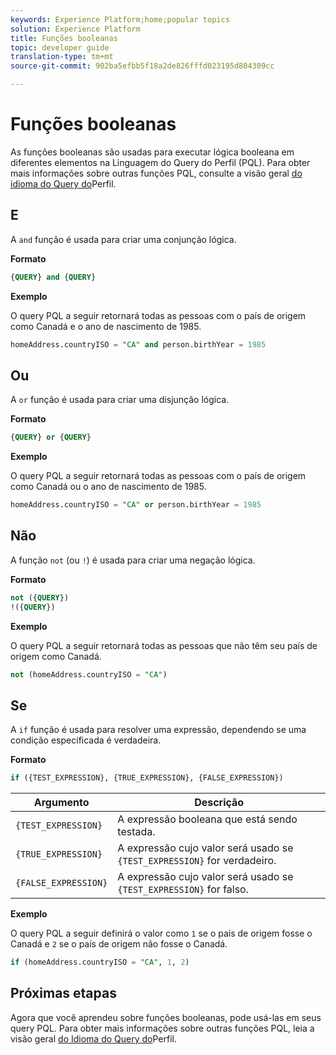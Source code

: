 ```yaml
---
keywords: Experience Platform;home;popular topics
solution: Experience Platform
title: Funções booleanas
topic: developer guide
translation-type: tm+mt
source-git-commit: 902ba5efbb5f18a2de826fffd023195d804309cc

---
```



# Funções booleanas

As funções booleanas são usadas para executar lógica booleana em diferentes elementos na Linguagem do Query do Perfil (PQL).  Para obter mais informações sobre outras funções PQL, consulte a visão geral [do idioma do Query do](./overview.md)Perfil.

## E

A `and` função é usada para criar uma conjunção lógica.

**Formato**

```sql
{QUERY} and {QUERY}
```

**Exemplo**

O query PQL a seguir retornará todas as pessoas com o país de origem como Canadá e o ano de nascimento de 1985.

```sql
homeAddress.countryISO = "CA" and person.birthYear = 1985
```

## Ou

A `or` função é usada para criar uma disjunção lógica.

**Formato**

```sql
{QUERY} or {QUERY}
```

**Exemplo**

O query PQL a seguir retornará todas as pessoas com o país de origem como Canadá ou o ano de nascimento de 1985.

```sql
homeAddress.countryISO = "CA" or person.birthYear = 1985
```

## Não

A função `not` (ou `!`) é usada para criar uma negação lógica.

**Formato**

```sql
not ({QUERY})
!({QUERY})
```

**Exemplo**

O query PQL a seguir retornará todas as pessoas que não têm seu país de origem como Canadá.

```sql
not (homeAddress.countryISO = "CA")
```

## Se

A `if` função é usada para resolver uma expressão, dependendo se uma condição especificada é verdadeira.

**Formato**

```sql
if ({TEST_EXPRESSION}, {TRUE_EXPRESSION}, {FALSE_EXPRESSION})
```

| Argumento | Descrição |
| --------- | ----------- |
| `{TEST_EXPRESSION}` | A expressão booleana que está sendo testada. |
| `{TRUE_EXPRESSION}` | A expressão cujo valor será usado se `{TEST_EXPRESSION}` for verdadeiro. |
| `{FALSE_EXPRESSION}` | A expressão cujo valor será usado se `{TEST_EXPRESSION}` for falso. |

**Exemplo**

O query PQL a seguir definirá o valor como `1` se o país de origem fosse o Canadá e `2` se o país de origem não fosse o Canadá.

```sql
if (homeAddress.countryISO = "CA", 1, 2)
```

## Próximas etapas

Agora que você aprendeu sobre funções booleanas, pode usá-las em seus query PQL. Para obter mais informações sobre outras funções PQL, leia a visão geral [do Idioma do Query do](./overview.md)Perfil.
